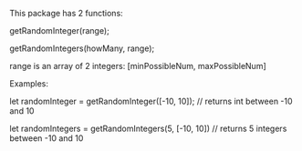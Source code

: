 This package has 2 functions:  

getRandomInteger(range);

getRandomIntegers(howMany, range);

range is an array of 2 integers: [minPossibleNum, maxPossibleNum]

Examples:

let randomInteger = getRandomInteger([-10, 10]); // returns int between -10 and 10

let randomIntegers = getRandomIntegers(5, [-10, 10]) // returns 5 integers between -10 and 10